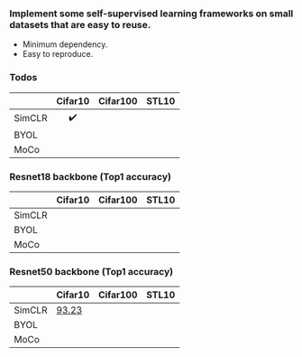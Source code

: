 ### Implement some self-supervised learning frameworks on small datasets that are easy to reuse.

- Minimum dependency.
- Easy to reproduce.

### Todos
|        | Cifar10 | Cifar100 | STL10 |
|--------|:---------:|:---------:|:---------:|
| SimCLR | :heavy_check_mark: |          |       |
| BYOL   |         |          |       |
| MoCo   |         |          |       |

### Resnet18 backbone (Top1 accuracy)

|        | Cifar10 | Cifar100 | STL10 |
|--------|---------|----------|-------|
| SimCLR |  |          |       |
| BYOL   |         |          |       |
| MoCo   |         |          |       |

### Resnet50 backbone (Top1 accuracy)

|        | Cifar10 | Cifar100 | STL10 |
|--------|---------|----------|-------|
| SimCLR |  [93.23](https://tensorboard.dev/experiment/nqCAT0f8Tdin7lpW6BpcLw/#scalars&_smoothingWeight=0)  |          |       |
| BYOL   |         |          |       |
| MoCo   |         |          |       |
